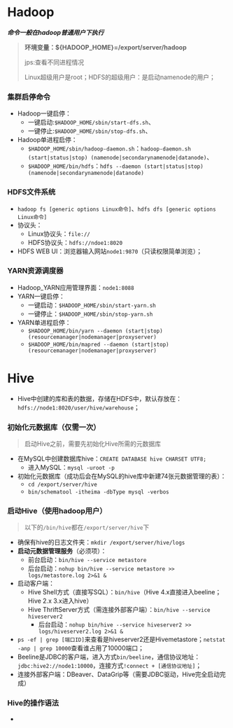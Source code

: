 

# Hadoop

***命令一般在hadoop普通用户下执行***

>**环境变量：${HADOOP_HOME}=/export/server/hadoop**
>
>jps:查看不同进程情况
>
>Linux超级用户是root；HDFS的超级用户：是启动namenode的用户；



### 集群启停命令
- Hadoop一键启停：
  - 一键启动:`$HADOOP_HOME/sbin/start-dfs.sh`、
  - 一键停止:`$HADOOP_HOME/sbin/stop-dfs.sh`、
- Hadoop单进程启停：
  - `$HADOOP_HOME/sbin/hadoop-daemon.sh`：`hadoop-daemon.sh (start|status|stop) (namenode|secondarynamenode|datanode)`、
  - `$HADOOP_HOME/bin/hdfs`：`hdfs --daemon (start|status|stop) (namenode|secondarynamenode|datanode)`

### HDFS文件系统
- `hadoop fs [generic options Linux命令]`、`hdfs dfs [generic options Linux命令]`
- 协议头：
  - Linux协议头：`file://`
  - HDFS协议头：`hdfs://ndoe1:8020`
- HDFS WEB UI：浏览器输入网站`node1:9870`（只读权限简单浏览）；

### YARN资源调度器
- Hadoop_YARN应用管理界面：`node1:8088`
- YARN一键启停：
  - 一键启动：`$HADOOP_HOME/sbin/start-yarn.sh`
  - 一键停止：`$HADOOP_HOME/sbin/stop-yarn.sh`
- YARN单进程启停：
  - `$HADOOP_HOME/bin/yarn --daemon (start|stop) (resourcemanager|nodemanager|proxyserver) `
  - `$HADOOP_HOME/bin/mapred --daemon (start|stop) (resourcemanager|nodemanager|proxyserver)`


# Hive

- Hive中创建的库和表的数据，存储在HDFS中，默认存放在：`hdfs://node1:8020/user/hive/warehouse`；

### 初始化元数据库（仅需一次）
>启动Hive之前，需要先初始化Hive所需的元数据库
- 在MySQL中创建数据库hive：`CREATE DATABASE hive CHARSET UTF8;`
  - 进入MySQL：`mysql -uroot -p`
- 初始化元数据库（成功后会在MySQL的hive库中新建74张元数据管理的表）：
  - `cd /export/server/hive`
  - `bin/schematool -itheima -dbType mysql -verbos`

### 启动Hive（使用hadoop用户）
>以下的`/bin/hive`都在`/export/server/hive`下
- 确保有hive的日志文件夹：`mkdir /export/server/hive/logs`
- **启动元数据管理服务**（必须项）：
  - 前台启动：`bin/hive --service metastore`
  - 后台启动：`nohup bin/hive --service metastore >> logs/metastore.log 2>&1 &`
- 启动客户端：
  - Hive Shell方式（直接写SQL）：`bin/hive`（Hive 4.x直接进入beeline；Hive 2.x 3.x进入hive）
  - Hive ThriftServer方式（需连接外部客户端）：`bin/hive --service hiveserver2`
    - 后台启动：`nohup bin/hive --service hiveserver2 >> logs/hiveserver2.log 2>&1 &`
- `ps -ef | grep [端口ID]`来查看是hiveserver2还是Hivemetastore；`netstat -anp | grep 10000`查看谁占用了10000端口；
- Beeline是JDBC的客户端，进入方式`bin/beeline`，通信协议地址：`jdbc:hive2://node1:10000`，连接方式`!connect + [通信协议地址]`；
- 连接外部客户端：DBeaver、DataGrip等（需要JDBC驱动，Hive完全启动完成）


### Hive的操作语法
- 
















